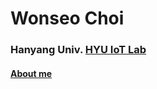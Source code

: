 # Wonseo Choi
### Hanyang Univ. [HYU IoT Lab](https://hokeun.github.io/research/)
#### [About me](https://wonseo-c.github.io/about/)
